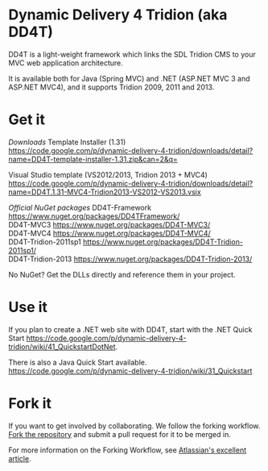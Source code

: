 Dynamic Delivery 4 Tridion (aka DD4T)
=====================================
DD4T is a light-weight framework which links the SDL Tridion CMS to your MVC web application architecture.

It is available both for Java (Spring MVC) and .NET (ASP.NET MVC 3 and ASP.NET MVC4), and it supports Tridion 2009, 2011 and 2013.

Get it
======

*Downloads*
Template Installer (1.31)  
https://code.google.com/p/dynamic-delivery-4-tridion/downloads/detail?name=DD4T-template-installer-1.31.zip&can=2&q=  

Visual Studio template (VS2012/2013, Tridion 2013 + MVC4)   https://code.google.com/p/dynamic-delivery-4-tridion/downloads/detail?name=DD4T.1.31-MVC4-Tridion2013-VS2012-VS2013.vsix

*Official NuGet packages*
DD4T-Framework https://www.nuget.org/packages/DD4TFramework/  
DD4T-MVC3 https://www.nuget.org/packages/DD4T-MVC3/  
DD4T-MVC4 https://www.nuget.org/packages/DD4T-MVC4/  
DD4T-Tridion-2011sp1 https://www.nuget.org/packages/DD4T-Tridion-2011sp1/  
DD4T-Tridion-2013 https://www.nuget.org/packages/DD4T-Tridion-2013/  

No NuGet? Get the DLLs directly and reference them in your project.  

Use it
======
If you plan to create a .NET web site with DD4T, start with the .NET Quick Start https://code.google.com/p/dynamic-delivery-4-tridion/wiki/41_QuickstartDotNet.

There is also a Java Quick Start available. https://code.google.com/p/dynamic-delivery-4-tridion/wiki/31_Quickstart

Fork it
=======
If you want to get involved by collaborating. We follow the forking workflow. <a href="https://github.com/dd4t/dynamic-delivery-4-tridion/fork">Fork the repository</a> and submit a pull request for it to be merged in.

For more information on the Forking Workflow, see <a href="https://www.atlassian.com/git/tutorials/comparing-workflows/forking-workflow">Atlassian's excellent article</a>.
